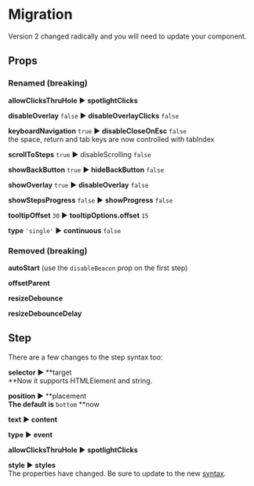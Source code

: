 # Migration

Version 2 changed radically and you will need to update your component.

## Props

### Renamed \(breaking\)

**allowClicksThruHole** ▶︎ **spotlightClicks**

**disableOverlay** `false` ▶︎ **disableOverlayClicks** `false`

**keyboardNavigation** `true` ▶︎ **disableCloseOnEsc** `false`  
the space, return and tab keys are now controlled with tabIndex

**scrollToSteps** `true` ▶︎ disableScrolling `false`

**showBackButton** `true` ▶︎ **hideBackButton** `false`

**showOverlay** `true` ▶︎ **disableOverlay** `false`

**showStepsProgress** `false` ▶︎ **showProgress** `false`

**tooltipOffset** `30` ▶︎ **tooltipOptions.offset** `15`

**type** `'single'` ▶︎ **continuous** `false`

### Removed \(breaking\)

**autoStart** \(use the `disableBeacon` prop on the first step\)

**offsetParent**

**resizeDebounce**

**resizeDebounceDelay**

## Step

There are a few changes to the step syntax too:

**selector** ▶︎ **target   
**Now it supports HTMLElement and string.

**position** ▶︎ **placement  
**The default is** `bottom` **now

**text** ▶︎ **content**

**type** ▶︎ **event**

**allowClicksThruHole** ▶︎ **spotlightClicks**

**style** ▶︎ **styles**  
The properties have changed. Be sure to update to the new [syntax](styling.md).

